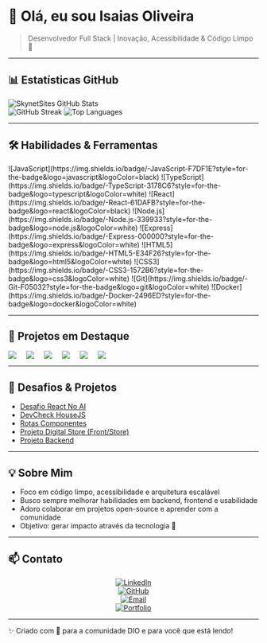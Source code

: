 # 👋 Olá, eu sou Isaias Oliveira
> Desenvolvedor Full Stack | Inovação, Acessibilidade & Código Limpo 🚀

---

## 📊 Estatísticas GitHub

<div align="left">

![SkynetSites GitHub Stats](https://github-readme-stats.vercel.app/api?username=skynetsites&show_icons=true&theme=radical&count_private=true)   
![GitHub Streak](https://github-readme-streak-stats.herokuapp.com/?user=skynetsites&theme=radical&date_format=M%20j%5B%2C%20Y%5D)
![Top Languages](https://github-readme-stats.vercel.app/api/top-langs/?username=skynetsites&layout=compact&theme=radical)

</div>

---

## 🛠️ Habilidades & Ferramentas

<div align="left">
![JavaScript](https://img.shields.io/badge/-JavaScript-F7DF1E?style=for-the-badge&logo=javascript&logoColor=black)
![TypeScript](https://img.shields.io/badge/-TypeScript-3178C6?style=for-the-badge&logo=typescript&logoColor=white)
![React](https://img.shields.io/badge/-React-61DAFB?style=for-the-badge&logo=react&logoColor=black)
![Node.js](https://img.shields.io/badge/-Node.js-339933?style=for-the-badge&logo=node.js&logoColor=white)
![Express](https://img.shields.io/badge/-Express-000000?style=for-the-badge&logo=express&logoColor=white)
![HTML5](https://img.shields.io/badge/-HTML5-E34F26?style=for-the-badge&logo=html5&logoColor=white)
![CSS3](https://img.shields.io/badge/-CSS3-1572B6?style=for-the-badge&logo=css3&logoColor=white)
![Git](https://img.shields.io/badge/-Git-F05032?style=for-the-badge&logo=git&logoColor=white)
![Docker](https://img.shields.io/badge/-Docker-2496ED?style=for-the-badge&logo=docker&logoColor=white)
</div>

---

## 💼 Projetos em Destaque

<div style="display:flex; flex-wrap:wrap; gap:20px; justify-content:left;">

<!-- Snake block animation style -->
<a href="https://github.com/skynetsites/projeto-digital-store" target="_blank">
  <img src="https://github-readme-stats.vercel.app/api/pin/?username=skynetsites&repo=projeto-digital-store&theme=radical&show_owner=true&animation=snake" />
</a>

<a href="https://github.com/skynetsites/projeto-backend" target="_blank">
  <img src="https://github-readme-stats.vercel.app/api/pin/?username=skynetsites&repo=projeto-backend&theme=radical&show_owner=true&animation=snake" />
</a>

<a href="https://github.com/skynetsites/devcheck-housejs" target="_blank">
  <img src="https://github-readme-stats.vercel.app/api/pin/?username=skynetsites&repo=devcheck-housejs&theme=radical&show_owner=true&animation=snake" />
</a>

<a href="https://github.com/skynetsites/desafio-react-no-ai" target="_blank">
  <img src="https://github-readme-stats.vercel.app/api/pin/?username=skynetsites&repo=desafio-react-no-ai&theme=radical&show_owner=true&animation=snake" />
</a>

<a href="https://github.com/skynetsites/curriculo-jaime-castro" target="_blank">
  <img src="https://github-readme-stats.vercel.app/api/pin/?username=skynetsites&repo=curriculo-jaime-castro&theme=radical&show_owner=true&animation=snake" />
</a>

<a href="https://github.com/skynetsites/rotas-componentes" target="_blank">
  <img src="https://github-readme-stats.vercel.app/api/pin/?username=skynetsites&repo=rotas-componentes&theme=radical&show_owner=true&animation=snake" />
</a>

</div>

---

## 🎯 Desafios & Projetos

- [Desafio React No AI](https://github.com/skynetsites/desafio-react-no-ai)
- [DevCheck HouseJS](https://github.com/skynetsites/devcheck-housejs)
- [Rotas Componentes](https://github.com/skynetsites/rotas-componentes)
- [Projeto Digital Store (Front/Store)](https://github.com/skynetsites/projeto-digital-store)
- [Projeto Backend](https://github.com/skynetsites/projeto-backend)

---

## 💡 Sobre Mim

- Foco em código limpo, acessibilidade e arquitetura escalável  
- Busco sempre melhorar habilidades em backend, frontend e usabilidade  
- Adoro colaborar em projetos open-source e aprender com a comunidade  
- Objetivo: gerar impacto através da tecnologia 🌱  

---

## 📫 Contato

<div align="center">

[![LinkedIn](https://img.shields.io/badge/-LinkedIn-0077B5?style=for-the-badge&logo=linkedin&logoColor=white)](https://www.linkedin.com/in/skynetsites/)  
[![GitHub](https://img.shields.io/badge/-GitHub-181717?style=for-the-badge&logo=github&logoColor=white)](https://github.com/skynetsites)  
[![Email](https://img.shields.io/badge/-Email-D14836?style=for-the-badge&logo=gmail&logoColor=white)](mailto:isaiasoliveira@skynetsites.com.br)  
[![Portfolio](https://img.shields.io/badge/-Portfolio-FF5733?style=for-the-badge&logo=google-chrome&logoColor=white)](https://skynetsites.com.br)

</div>

---

✨ Criado com 💙 para a comunidade DIO e para você que está lendo!
